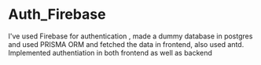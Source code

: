 # Auth_Firebase
I've used Firebase for authentication , made a dummy database in postgres and used PRISMA ORM and fetched the data in frontend, also used antd.
Implemented authentiation in both frontend as well as backend
